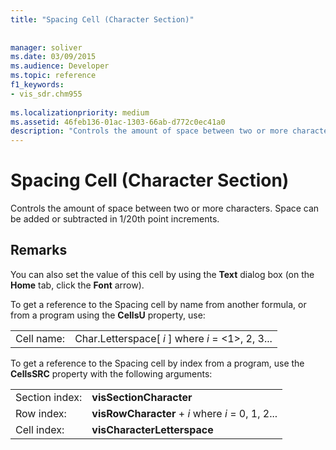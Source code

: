 ```yaml
---
title: "Spacing Cell (Character Section)"
 
 
manager: soliver
ms.date: 03/09/2015
ms.audience: Developer
ms.topic: reference
f1_keywords:
- vis_sdr.chm955
 
ms.localizationpriority: medium
ms.assetid: 46feb136-01ac-1303-66ab-d772c0ec41a0
description: "Controls the amount of space between two or more characters. Space can be added or subtracted in 1/20th point increments."
---
```


# Spacing Cell (Character Section)

Controls the amount of space between two or more characters. Space can be added or subtracted in 1/20th point increments.
  
## Remarks

You can also set the value of this cell by using the **Text** dialog box (on the **Home** tab, click the **Font** arrow). 
  
To get a reference to the Spacing cell by name from another formula, or from a program using the **CellsU** property, use: 
  
|||
|:-----|:-----|
|Cell name:  <br/> |Char.Letterspace[ *i*  ] where  *i*  = <1>, 2, 3...  <br/> |
   
To get a reference to the Spacing cell by index from a program, use the **CellsSRC** property with the following arguments: 
  
|||
|:-----|:-----|
|Section index:  <br/> |**visSectionCharacter** <br/> |
|Row index:  <br/> |**visRowCharacter** +  *i*  where  *i*  = 0, 1, 2...  <br/> |
|Cell index:  <br/> |**visCharacterLetterspace** <br/> |
   

